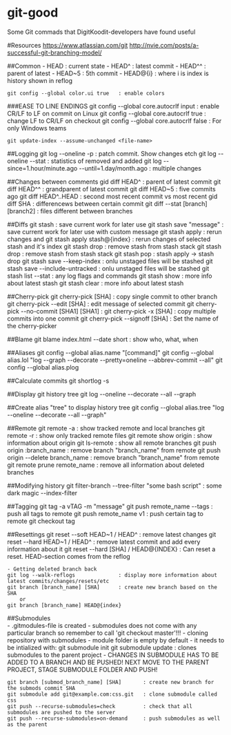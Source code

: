 # git-good
Some Git commads that DigitKoodit-developers have found useful


#Resources 
	https://www.atlassian.com/git
	http://nvie.com/posts/a-successful-git-branching-model/
  
##Common 
	- HEAD 		: current state
	- HEAD^		: latest commit
	- HEAD^^	: parent of latest
	- HEAD~5	: 5th commit
	- HEAD@{i} 	: where i is index is history shown in reflog

	git config --global color.ui true	: enable colors
###EASE TO LINE ENDINGS	
	git config --global core.autocrlf input 	: enable CR/LF to LF on commit on Linux
	git config --global core.autocrlf true		: change LF to CR/LF on checkout
	git config --global core.autocrlf false 	: For only Windows teams

	git update-index --assume-unchanged <file-name>

##Logging
	git log --oneline -p	 	: patch commit. Show changes etch 
	git log --oneline --stat	: statistics of removed and added
	git log --since=1.hour/minute.ago --until=1.day/month.ago	: multiple changes 

##Changes between comments
	gid diff HEAD^ 		: parent of latest commit
	git diff HEAD^^		: grandparent of latest commit
	git diff HEAD~5		: five commits ago
	git diff HEAD^..HEAD	: second most recent commit vs most recent
	gid diff SHA		: differencews between certain commit
	git diff --stat [branch] [branch2] 	: files different between branches
  
##Diffs 
	git stash						: save current work for later use
	git stash save "message"		: save current work for later use with custom message 
	git stash apply					: rerun changes and 
	git stash apply stash@{index}	: rerun changes of selected stash and it's index
	git stash drop					: remove stash from stash stack
	git stash drop					: remove stash from stash stack
	git stash pop					: stash apply -> stash drop
	git stash save --keep-index		: onlu unstaged files will be stashed
	git stash save --include-untracked	: onlu unstaged files will be stashed
	git stash list --stat 			: any log flags and commands
	git stash show 		 			: more info about latest stash
	git stash clear 		 		: more info about latest stash

##Cherry-pick
	git cherry-pick [SHA]			: copy single commit to other branch
	git cherry-pick --edit [SHA]	: edit message of selected commit
	git cherry-pick --no-commit [SHA1] [SHA1]	: 
	git cherry-pick -x [SHA]		: copy multiple commits into one commit
	git cherry-pick --signoff [SHA]	: Set the name of the cherry-picker

##Blame
	git blame index.html --date short 	: show who, what, when

##Aliases
	git config --global alias.name  "[command]"
	git config --global alias.lol  "log --graph --decorate --pretty=oneline --abbrev-commit --all"
	git config --global alias.plog 
  
##Calculate commits 
	git shortlog -s 

##Display git history tree
	git log --oneline --decorate --all --graph

##Create alias "tree" to display history tree
	git config --global alias.tree "log --oneline --decorate --all --graph"

##Remote 
	git remote -a						: show tracked remote and local branches
	git remote -r						: show only tracked remote files
	git remote show origin				: show information about origin
	git ls-remote						: show all remote branches
	git push origin :branch_name		: remove branch "branch_name" from remote
	git push origin --delete branch_name	: remove branch "branch_name" from remote
	git remote prune remote_name 		: remove all information about deleted branches 

##Modifying history 
	git filter-branch --tree-filter "some bash script" 	: some dark magic
					  --index-filter

##Tagging 
	git tag -a vTAG -m "message" 
	git push remote_name --tags 	: push all tags to remote 
	git push remote_name v1 		: push certain tag to remote 
	git checkout tag

##Resettings
	git reset --soft HEAD~1 / HEAD^ 		: remove latest changes 
	git reset --hard HEAD~1 / HEAD^ 		: remove latest commit and add every information about it
	git reset --hard [SHA] / HEAD@{INDEX} 	: Can reset a reset. HEAD-section comes from the reflog

	- Getting deleted branch back
	git log --walk-reflogs				: display more information about latest commits/changes/resets/etc
	git branch [branch_name] [SHA]		: create new branch based on the SHA
		or
	git branch [branch_name] HEAD@{index}
  
##Submodules  
	- .gitmodules-file is created
	- submodules does not come with any particular branch so remember to call 'git checkout master'!!!
	- cloning repository with submodules
		- module folder is empty by default
		- it needs to be intialized with:
			git submodule init
			git submodule update 	: clones submodules to the parent project
	- CHANGES IN SUBMODULE HAS TO BE ADDED TO A BRANCH AND BE PUSHED! NEXT MOVE TO THE PARENT PROJECT, STAGE SUBMODULE FOLDER AND PUSH!

	git branch [submod_branch_name] [SHA]		: create new branch for the submods commit SHA
	git submodule add git@example.com:css.git	: clone submodule called css
	git push --recurse-submodules=check 		: check that all submodules are pushed to the server
	git push --recurse-submodules=on-demand 	: push submodules as well as the parent

